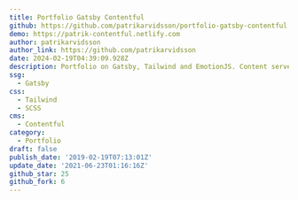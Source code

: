 ```yaml
---
title: Portfolio Gatsby Contentful
github: https://github.com/patrikarvidsson/portfolio-gatsby-contentful
demo: https://patrik-contentful.netlify.com
author: patrikarvidsson
author_link: https://github.com/patrikarvidsson
date: 2024-02-19T04:39:09.928Z
description: Portfolio on Gatsby, Tailwind and EmotionJS. Content served from Contentful.
ssg:
  - Gatsby
css:
  - Tailwind
  - SCSS
cms:
  - Contentful
category:
  - Portfolio
draft: false
publish_date: '2019-02-19T07:13:01Z'
update_date: '2021-06-23T01:16:16Z'
github_star: 25
github_fork: 6
---
```

